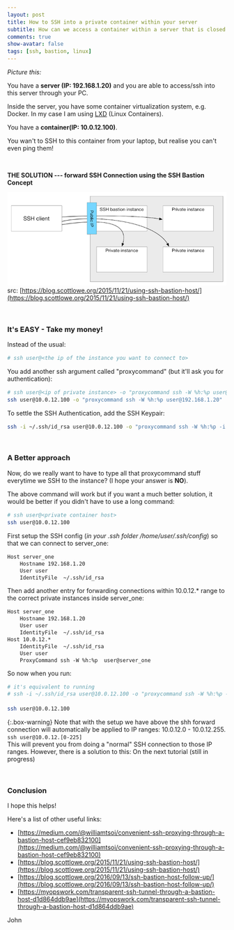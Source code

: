 ```yaml
---
layout: post
title: How to SSH into a private container within your server
subtitle: How can we access a container within a server that is closed off from external access?
comments: true
show-avatar: false
tags: [ssh, bastion, linux]
---
```


*Picture this:*

You have a **server (IP: 192.168.1.20)** and you are able to access/ssh into this server through your PC.

Inside the server, you have some container virtualization system, e.g. Docker. In my case I am using [LXD](https://linuxcontainers.org/lxd/introduction/) (Linux Containers).

You have a **container(IP: 10.0.12.100)**.

You wan't to SSH to this container from your laptop, but realise you can't even ping them!

<br>

**THE SOLUTION --- forward SSH Connection using the SSH Bastion Concept**

![ssh-bastion](/img/ssh-bastion-host.png)
src: [https://blog.scottlowe.org/2015/11/21/using-ssh-bastion-host/](https://blog.scottlowe.org/2015/11/21/using-ssh-bastion-host/)

<br>

### It's EASY - Take my money!

Instead of the usual:
```bash
# ssh user@<the ip of the instance you want to connect to>
```

You add another ssh argument called "proxycommand" (but it'll ask you for authentication): 
```bash
# ssh user@<ip of private instance> -o "proxycommand ssh -W %h:%p user@<ip of server>"
ssh user@10.0.12.100 -o "proxycommand ssh -W %h:%p user@192.168.1.20"
```

To settle the SSH Authentication, add the SSH Keypair:
```bash
ssh -i ~/.ssh/id_rsa user@10.0.12.100 -o "proxycommand ssh -W %h:%p -i ~/.ssh/id_rsa user@192.168.1.20"
```

<br>


### A Better approach

Now, do we really want to have to type all that proxycommand stuff everytime we SSH to the instance? (I hope your answer is **NO**).

The above command will work but if you want a much better solution, it would be better if you didn't have to use a long command: 
```bash
# ssh user@<private container host>
ssh user@10.0.12.100
```

First setup the SSH config (*in your .ssh folder /home/user/.ssh/config*) so that we can connect to server_one: 
```
Host server_one
    Hostname 192.168.1.20
    User user
    IdentityFile  ~/.ssh/id_rsa
```

Then add another entry for forwarding connections within 10.0.12.* range to the correct private instances inside server_one:
```
Host server_one
    Hostname 192.168.1.20
    User user
    IdentityFile  ~/.ssh/id_rsa
Host 10.0.12.*
    IdentityFile  ~/.ssh/id_rsa
    User user
    ProxyCommand ssh -W %h:%p  user@server_one
```

So now when you run:
```bash
# it's equivalent to running
# ssh -i ~/.ssh/id_rsa user@10.0.12.100 -o "proxycommand ssh -W %h:%p -i ~/.ssh/id_rsa user@192.168.1.20"

ssh user@10.0.12.100
```

{:.box-warning}
Note that with the setup we have above the shh forward connection will automatically be applied to IP ranges: 10.0.12.0 - 10.0.12.255. <br>
```ssh user@10.0.12.[0-225]``` <br>
This will prevent you from doing a "normal" SSH connection to those IP ranges. However, there is a solution to this: On the next tutorial (still in progress)

<br>

### Conclusion

I hope this helps!

Here's a list of other useful links:
- [https://medium.com/@williamtsoi/convenient-ssh-proxying-through-a-bastion-host-cef9eb832100](https://medium.com/@williamtsoi/convenient-ssh-proxying-through-a-bastion-host-cef9eb832100)
- [https://blog.scottlowe.org/2015/11/21/using-ssh-bastion-host/](https://blog.scottlowe.org/2015/11/21/using-ssh-bastion-host/)
- [https://blog.scottlowe.org/2016/09/13/ssh-bastion-host-follow-up/](https://blog.scottlowe.org/2016/09/13/ssh-bastion-host-follow-up/)
- [https://myopswork.com/transparent-ssh-tunnel-through-a-bastion-host-d1d864ddb9ae](https://myopswork.com/transparent-ssh-tunnel-through-a-bastion-host-d1d864ddb9ae)

John